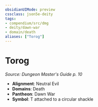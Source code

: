 ```yaml
---
obsidianUIMode: preview
cssclass: json5e-deity
tags:
- compendium/src/dmg
- deity/dawn-war
- domain/death
aliases: ["Torog"]
---
```

# Torog
*Source: Dungeon Master's Guide p. 10* 

- **Alignment**: Neutral Evil
- **Domains**: Death
- **Pantheon**: Dawn War
- **Symbol**: T attached to a circular shackle